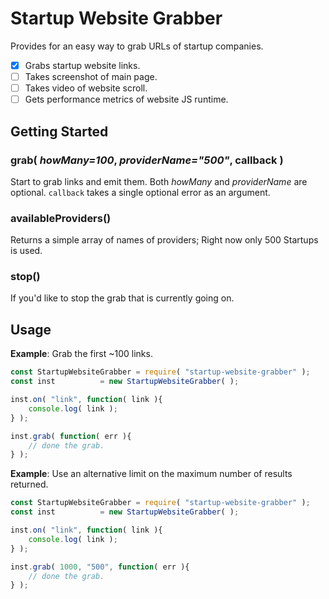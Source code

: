 # Startup Website Grabber

Provides for an easy way to grab URLs of startup companies. 

 - [x] Grabs startup website links.
 - [ ] Takes screenshot of main page.
 - [ ] Takes video of website scroll.
 - [ ] Gets performance metrics of website JS runtime.

## Getting Started

### grab( *howMany=100*, *providerName="500"*, callback )
Start to grab links and emit them. Both *howMany* and *providerName* are optional. `callback` takes a single optional error as an argument.

### availableProviders()
Returns a simple array of names of providers; Right now only 500 Startups is used.


### stop()
If you'd like to stop the grab that is currently going on.

## Usage

**Example**: Grab the first ~100 links.
```js
const StartupWebsiteGrabber	= require( "startup-website-grabber" );
const inst			= new StartupWebsiteGrabber( );

inst.on( "link", function( link ){
	console.log( link );
} );

inst.grab( function( err ){
	// done the grab.
} );
```

**Example**: Use an alternative limit on the maximum number of results returned.
```js
const StartupWebsiteGrabber	= require( "startup-website-grabber" );
const inst			= new StartupWebsiteGrabber( );

inst.on( "link", function( link ){
	console.log( link );
} );

inst.grab( 1000, "500", function( err ){
	// done the grab.
} );
```
